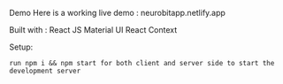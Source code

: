 Demo
    Here is a working live demo :  neurobitapp.netlify.app

Built with : 
    React JS
    Material UI
    React Context

Setup:

    run npm i && npm start for both client and server side to start the development server